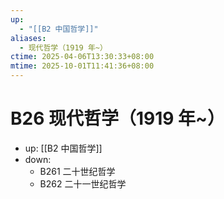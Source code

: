 ```yaml
---
up:
  - "[[B2 中国哲学]]"
aliases:
  - 现代哲学（1919 年~）
ctime: 2025-04-06T13:30:33+08:00
mtime: 2025-10-01T11:41:36+08:00
---
```


# B26 现代哲学（1919 年~）

- up: [[B2 中国哲学]]
- down:	
	- B261 二十世纪哲学
	- B262 二十一世纪哲学
	
